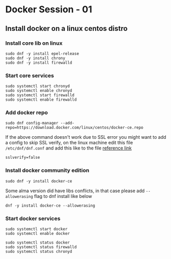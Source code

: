 # Docker Session - 01  #

## Install docker on a linux centos distro ##

### Install core lib on linux ###
```
sudo dnf -y install epel-release
sudo dnf -y install chrony
sudo dnf -y install firewalld
```
### Start core services ###
```
sudo systemctl start chronyd
sudo systemctl enable chronyd
sudo systemctl start firewalld
sudo systemctl enable firewalld
```

### Add docker repo ###
```
sudo dnf config-manager --add-repo=https://download.docker.com/linux/centos/docker-ce.repo
```
If the above command doesn't work due to SSL error you might want to add a config to skip
SSL verify, on the linux machine edit this file `/etc/dnf/dnf.conf` and add this like to the file [reference link](https://superuser.com/questions/1057905/adding-no-check-certificate-to-yum-repositories)
```
sslverify=false
```
### Install docker community edition ###
```
sudo dnf -y install docker-ce
```
Some alma version did have libs conflicts, in that case please add `--allowerasing` flag to dnf install like below
```
dnf -y install docker-ce --allowerasing 
```
### Start docker services ###
```
sudo systemctl start docker
sudo systemctl enable docker

sudo systemctl status docker
sudo systemctl status firewalld
sudo systemctl status chronyd
```